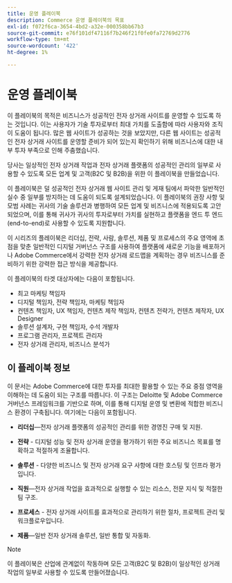 ```yaml
---
title: 운영 플레이북
description: Commerce 운영 플레이북의 목표
exl-id: f072f6ca-3654-4bd2-a32e-000358bb67b3
source-git-commit: e76f101df47116f7b246f21f0fe0fa72769d2776
workflow-type: tm+mt
source-wordcount: '422'
ht-degree: 1%

---
```


# 운영 플레이북

이 플레이북의 목적은 비즈니스가 성공적인 전자 상거래 사이트를 운영할 수 있도록 하는 것입니다. 이는 사용자가 기술 투자로부터 최대 가치를 도출함에 따라 사용자와 조직이 도움이 됩니다. 많은 웹 사이트가 성공하는 것을 보았지만, 다른 웹 사이트는 성공적인 전자 상거래 사이트를 운영할 준비가 되어 있는지 확인하기 위해 비즈니스에 대한 내부 투자 부족으로 인해 주춤했습니다.

당사는 일상적인 전자 상거래 작업과 전자 상거래 플랫폼의 성공적인 관리의 일부로 사용할 수 있도록 모든 업계 및 고객(B2C 및 B2B)을 위한 이 플레이북을 만들었습니다.

이 플레이북은 덜 성공적인 전자 상거래 웹 사이트 관리 및 게재 팀에서 파악한 일반적인 실수 중 일부를 방지하는 데 도움이 되도록 설계되었습니다. 이 플레이북의 권장 사항 및 모범 사례는 귀사의 기술 솔루션과 병행하여 모든 업계 및 비즈니스에 적용되도록 고안되었으며, 이를 통해 귀사가 귀사의 투자로부터 가치를 실현하고 플랫폼을 엔드 투 엔드(end-to-end)로 사용할 수 있도록 지원합니다.

이 시리즈의 플레이북은 리더십, 전략, 사람, 솔루션, 제품 및 프로세스의 주요 영역에 초점을 맞춘 일반적인 디지털 거버넌스 구조를 사용하여 플랫폼에 새로운 기능을 배포하거나 Adobe Commerce에서 강력한 전자 상거래 로드맵을 계획하는 경우 비즈니스를 준비하기 위한 강력한 접근 방식을 제공합니다.

이 플레이북의 타겟 대상자에는 다음이 포함됩니다.

- 최고 마케팅 책임자
- 디지털 책임자, 전략 책임자, 마케팅 책임자
- 컨텐츠 책임자, UX 책임자, 컨텐츠 제작 책임자, 컨텐츠 전략가, 컨텐츠 제작자, UX Designer
- 솔루션 설계자, 구현 책임자, 수석 개발자
- 프로그램 관리자, 프로젝트 관리자
- 전자 상거래 관리자, 비즈니스 분석가

## 이 플레이북 정보

이 문서는 Adobe Commerce에 대한 투자를 최대한 활용할 수 있는 주요 중점 영역을 이해하는 데 도움이 되는 구조를 따릅니다. 이 구조는 Deloitte 및 Adobe Commerce 거버넌스 프레임워크를 기반으로 하며, 이를 통해 디지털 운영 및 변환에 적합한 비즈니스 환경이 구축됩니다. 여기에는 다음이 포함됩니다.

- **리더십**—전자 상거래 플랫폼의 성공적인 관리를 위한 경영진 구매 및 지원.

- **전략** - 디지털 성능 및 전자 상거래 운영을 평가하기 위한 주요 비즈니스 목표를 명확하고 적절하게 조율합니다.

- **솔루션** - 다양한 비즈니스 및 전자 상거래 요구 사항에 대한 호스팅 및 인프라 평가입니다.

- **직원**—전자 상거래 작업을 효과적으로 실행할 수 있는 리소스, 전문 지식 및 적절한 팀 구조.

- **프로세스** - 전자 상거래 사이트를 효과적으로 관리하기 위한 절차, 프로젝트 관리 및 워크플로우입니다.

- **제품**—일반 전자 상거래 솔루션, 일반 통합 및 자동화.

>[!NOTE]
>
>이 플레이북은 산업에 관계없이 작동하며 모든 고객(B2C 및 B2B)이 일상적인 상거래 작업의 일부로 사용할 수 있도록 만들어졌습니다.
